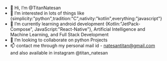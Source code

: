 - 👋 Hi, I’m @TitanNatesan
- 👀 I’m interested in lots of things like {simplicity:"python",tradition:"C",nativity:"kotlin",everything:"javascript"}
- 🌱 I’m currently learning android development {Kotlin:"JetPack-Compose", JavaScript:"React-Native"}, Artificial Intelligence and Machine Learning, and Full Stack Development 
- 💞️ I’m looking to collaborate on python Projects
- 📫 contact me through my personal mail id - natesantitan@gmail.com and also available in instagram @titan_natesan 

<!---
TitanNatesan/TitanNatesan is a ✨ special ✨ repository because its `README.md` (this file) appears on your GitHub profile.
You can click the Preview link to take a look at your changes.
--->

